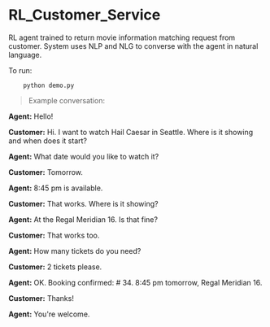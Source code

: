 # RL_Customer_Service
RL agent trained to return movie information matching request from customer. System uses NLP and NLG to converse with the agent in natural language.


To run:
```
    python demo.py
```


> Example conversation:

**Agent:** Hello! 

**Customer:** Hi. I want to watch Hail Caesar in Seattle. Where is it showing and when does it start?

**Agent:** What date would you like to watch it?

**Customer:** Tomorrow.

**Agent:** 8:45 pm is available.

**Customer:** That works. Where is it showing?

**Agent:** At the Regal Meridian 16. Is that fine?

**Customer:** That works too.

**Agent:** How many tickets do you need?

**Customer:** 2 tickets please.

**Agent:** OK. Booking confirmed: # 34. 8:45 pm tomorrow, Regal Meridian 16.

**Customer:** Thanks!

**Agent:** You're welcome.
